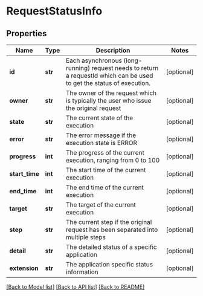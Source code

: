 # RequestStatusInfo

## Properties
Name | Type | Description | Notes
------------ | ------------- | ------------- | -------------
**id** | **str** | Each asynchronous (long-running) request needs to return a requestId which can be used to get the status of execution. | [optional] 
**owner** | **str** | The owner of the request which is typically the user who issue the original request | [optional] 
**state** | **str** | The current state of the execution | [optional] 
**error** | **str** | The error message if the execution state is ERROR | [optional] 
**progress** | **int** | The progress of the current execution, ranging from 0 to 100 | [optional] 
**start_time** | **int** | The start time of the current execution | [optional] 
**end_time** | **int** | The end time of the current execution | [optional] 
**target** | **str** | The target of the current execution | [optional] 
**step** | **str** | The current step if the original request has been separated into multiple steps | [optional] 
**detail** | **str** | The detailed status of a specific application | [optional] 
**extension** | **str** | The application specific status information | [optional] 

[[Back to Model list]](../README.md#documentation-for-models) [[Back to API list]](../README.md#documentation-for-api-endpoints) [[Back to README]](../README.md)

